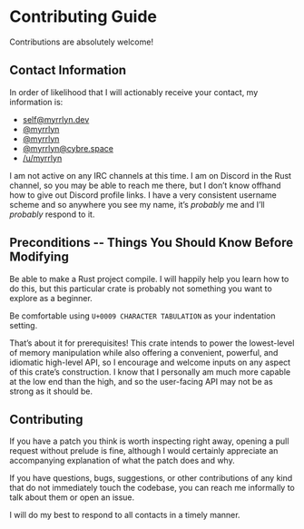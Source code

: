 # Contributing Guide

Contributions are absolutely welcome!

## Contact Information

In order of likelihood that I will actionably receive your contact, my
information is:

- [self@myrrlyn.dev](mailto:self@myrrlyn.dev)
- [@myrrlyn](//twitter.com/myrrlyn)
- [@myrrlyn](//github.com/myrrlyn)
- [@myrrlyn@cybre.space](//cybre.space/myrrlyn)
- [/u/myrrlyn](//reddit.com/u/myrrlyn)

I am not active on any IRC channels at this time. I am on Discord in the Rust
channel, so you may be able to reach me there, but I don’t know offhand how to
give out Discord profile links. I have a very consistent username scheme and so
anywhere you see my name, it’s *probably* me and I’ll *probably* respond to it.

## Preconditions -- Things You Should Know Before Modifying

Be able to make a Rust project compile. I will happily help you learn how to do
this, but this particular crate is probably not something you want to explore as
a beginner.

Be comfortable using `U+0009 CHARACTER TABULATION` as your indentation setting.

That’s about it for prerequisites! This crate intends to power the lowest-level
of memory manipulation while also offering a convenient, powerful, and idiomatic
high-level API, so I encourage and welcome inputs on any aspect of this crate’s
construction. I know that I personally am much more capable at the low end than
the high, and so the user-facing API may not be as strong as it should be.

## Contributing

If you have a patch you think is worth inspecting right away, opening a pull
request without prelude is fine, although I would certainly appreciate an
accompanying explanation of what the patch does and why.

If you have questions, bugs, suggestions, or other contributions of any kind
that do not immediately touch the codebase, you can reach me informally to talk
about them or open an issue.

I will do my best to respond to all contacts in a timely manner.

